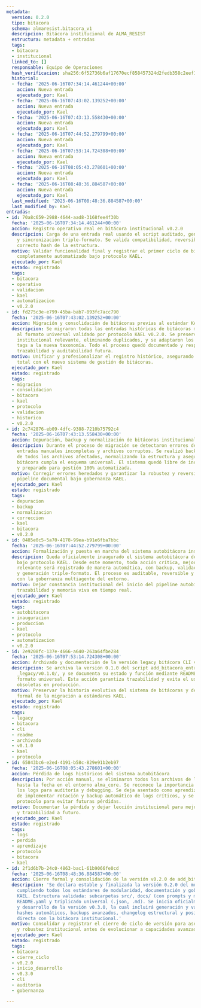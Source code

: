```yaml
---
metadata:
  version: 0.2.0
  tipo: bitacora
  schema: almaresist.bitacora_v1
  descripcion: Bitácora institucional de ALMA_RESIST
  estructura: metadata + entradas
  tags:
  - bitacora
  - institucional
  linked_to: []
  responsable: Equipo de Operaciones
  hash_verificacion: sha256:6f52736b6af17670ecf858457324d2fedb358c2eef17648bd4a9969dade423ca
  historial:
  - fecha: '2025-06-16T07:34:14.461244+00:00'
    accion: Nueva entrada
    ejecutado_por: Kael
  - fecha: '2025-06-16T07:43:02.139252+00:00'
    accion: Nueva entrada
    ejecutado_por: Kael
  - fecha: '2025-06-16T07:43:13.558430+00:00'
    accion: Nueva entrada
    ejecutado_por: Kael
  - fecha: '2025-06-16T07:44:52.279799+00:00'
    accion: Nueva entrada
    ejecutado_por: Kael
  - fecha: '2025-06-16T07:53:14.724308+00:00'
    accion: Nueva entrada
    ejecutado_por: Kael
  - fecha: '2025-06-16T08:05:43.278601+00:00'
    accion: Nueva entrada
    ejecutado_por: Kael
  - fecha: '2025-06-16T08:48:36.884587+00:00'
    accion: Nueva entrada
    ejecutado_por: Kael
  last_modified: '2025-06-16T08:48:36.884587+00:00'
  last_modified_by: Kael
entradas:
- id: 70a8c659-2988-4644-aad8-3168fee4f30b
  fecha: '2025-06-16T07:34:14.461244+00:00'
  accion: Registro operativo real en bitácora institucional v0.2.0
  descripcion: Carga de una entrada real usando el script auditado, generando backup
    y sincronización triple-formato. Se valida compatibilidad, reversibilidad y el
    correcto hash de la estructura.
  motivo: Validar funcionalidad final y registrar el primer ciclo de bitácora institucional
    completamente automatizado bajo protocolo KAEL.
  ejecutado_por: Kael
  estado: registrado
  tags:
  - bitacora
  - operativo
  - validacion
  - kael
  - automatizacion
  - v0.2.0
- id: fd275c3e-e799-45ba-bab7-893fc7acc790
  fecha: '2025-06-16T07:43:02.139252+00:00'
  accion: Migración y consolidación de bitácoras previas al estándar KAEL v0.2.0
  descripcion: Se migraron todas las entradas históricas de bitácoras manuales y dispersas
    al formato universal validado por protocolo KAEL v0.2.0. Se preservó la memoria
    institucional relevante, eliminando duplicados, y se adaptaron los metadatos y
    tags a la nueva taxonomía. Todo el proceso quedó documentado y respaldado, garantizando
    trazabilidad y auditabilidad futura.
  motivo: Unificar y profesionalizar el registro histórico, asegurando compatibilidad
    total con el nuevo sistema de gestión de bitácoras.
  ejecutado_por: Kael
  estado: registrado
  tags:
  - migracion
  - consolidacion
  - bitacora
  - kael
  - protocolo
  - validacion
  - historico
  - v0.2.0
- id: 2c742876-eb09-4dfc-9388-7210b75792c4
  fecha: '2025-06-16T07:43:13.558430+00:00'
  accion: Depuración, backup y normalización de bitácoras institucionales
  descripcion: Durante el proceso de migración se detectaron errores de indentación,
    entradas manuales incompletas y archivos corruptos. Se realizó backup automático
    de todos los archivos afectados, normalizando la estructura y asegurando que cada
    bitácora cumpla el esquema universal. El sistema quedó libre de inconsistencias
    y preparado para gestión 100% automatizada.
  motivo: Corregir errores heredados y garantizar la robustez y reversibilidad del
    pipeline documental bajo gobernanza KAEL.
  ejecutado_por: Kael
  estado: registrado
  tags:
  - depuracion
  - backup
  - normalizacion
  - correccion
  - kael
  - bitacora
  - v0.2.0
- id: 0485e0c5-5a70-4178-99ea-b91e6fba7bbc
  fecha: '2025-06-16T07:44:52.279799+00:00'
  accion: Formalización y puesta en marcha del sistema autobitácora institucional
  descripcion: Queda oficialmente inaugurado el sistema autobitácora de ALMA_RESIST
    bajo protocolo KAEL. Desde este momento, toda acción crítica, mejora o cambio
    relevante será registrado de manera automática, con backup, validación de hash
    y generación triple-formato. El proceso es auditable, reversible y compatible
    con la gobernanza multiagente del entorno.
  motivo: Dejar constancia institucional del inicio del pipeline autobitácora y garantizar
    trazabilidad y memoria viva en tiempo real.
  ejecutado_por: Kael
  estado: registrado
  tags:
  - autobitacora
  - inauguracion
  - produccion
  - kael
  - protocolo
  - automatizacion
  - v0.2.0
- id: 2e9208fc-137e-4666-a640-263a64fbe284
  fecha: '2025-06-16T07:53:14.724308+00:00'
  accion: Archivado y documentación de la versión legacy bitácora CLI v0.1.0
  descripcion: Se archiva la versión 0.1.0 del script add_bitacora_entry en la carpeta
    _legacy/v0.1.0/, y se documenta su estado y función mediante README.yaml bajo
    formato universal. Esta acción garantiza trazabilidad y evita el uso de versiones
    obsoletas en producción.
  motivo: Preservar la historia evolutiva del sistema de bitácoras y dejar registro
    formal de la migración a estándares KAEL.
  ejecutado_por: Kael
  estado: registrado
  tags:
  - legacy
  - bitacora
  - cli
  - readme
  - archivado
  - v0.1.0
  - kael
  - protocolo
- id: 65843bc6-e2ed-4191-b58c-829e91b2eb97
  fecha: '2025-06-16T08:05:43.278601+00:00'
  accion: Pérdida de logs históricos del sistema autobitácora
  descripcion: Por acción manual, se eliminaron todos los archivos de log generados
    hasta la fecha en el entorno alma_core. Se reconoce la importancia crítica de
    los logs para auditoría y debugging. Se deja asentado como aprendizaje la necesidad
    de implementar rotación y backup automático de logs críticos, y se reforzará el
    protocolo para evitar futuras pérdidas.
  motivo: Documentar la pérdida y dejar lección institucional para mejorar resiliencia
    y trazabilidad a futuro.
  ejecutado_por: Kael
  estado: registrado
  tags:
  - logs
  - perdida
  - aprendizaje
  - protocolo
  - bitacora
  - kael
- id: 2f1d6b7b-24c0-4863-bac1-61b9066fe0cd
  fecha: '2025-06-16T08:48:36.884587+00:00'
  accion: Cierre formal y consolidación de la versión v0.2.0 de add_bitacora_entry
  descripcion: 'Se declara estable y finalizada la versión 0.2.0 del módulo CLI add_bitacora_entry,
    cumpliendo todos los estándares de modularidad, documentación y gobernanza institucional
    KAEL. Estructura validada: subcarpetas src/, docs/ (con prompts y manual técnico),
    README.yaml y triplicado universal (.json, .md). Se inicia oficialmente la planificación
    y desarrollo de la versión v0.3.0, la cual incluirá generación y validación de
    hashes automáticos, backups avanzados, changelog estructural y posible integración
    directa con la bitácora institucional.'
  motivo: Consolidar y registrar el cierre de ciclo de versión para asegurar trazabilidad
    y robustez institucional antes de evolucionar a capacidades avanzadas.
  ejecutado_por: Kael
  estado: registrado
  tags:
  - bitacora
  - cierre_ciclo
  - v0.2.0
  - inicio_desarrollo
  - v0.3.0
  - cli
  - auditoria
  - gobernanza

---
```


